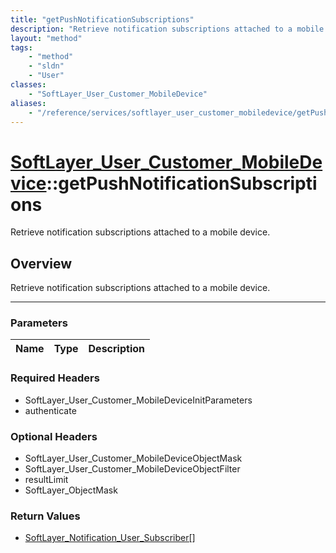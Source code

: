 ```yaml
---
title: "getPushNotificationSubscriptions"
description: "Retrieve notification subscriptions attached to a mobile device."
layout: "method"
tags:
    - "method"
    - "sldn"
    - "User"
classes:
    - "SoftLayer_User_Customer_MobileDevice"
aliases:
    - "/reference/services/softlayer_user_customer_mobiledevice/getPushNotificationSubscriptions"
---
```

# [SoftLayer_User_Customer_MobileDevice](/reference/services/SoftLayer_User_Customer_MobileDevice)::getPushNotificationSubscriptions

Retrieve notification subscriptions attached to a mobile device.


## Overview 
Retrieve notification subscriptions attached to a mobile device.

-----

### Parameters 
|Name | Type | Description |
| --- | --- | --- |


### Required Headers
* SoftLayer_User_Customer_MobileDeviceInitParameters
* authenticate


### Optional Headers
* SoftLayer_User_Customer_MobileDeviceObjectMask
* SoftLayer_User_Customer_MobileDeviceObjectFilter
* resultLimit
* SoftLayer_ObjectMask

### Return Values
* <a href='/reference/datatypes/SoftLayer_Notification_User_Subscriber'>SoftLayer_Notification_User_Subscriber[] </a>




